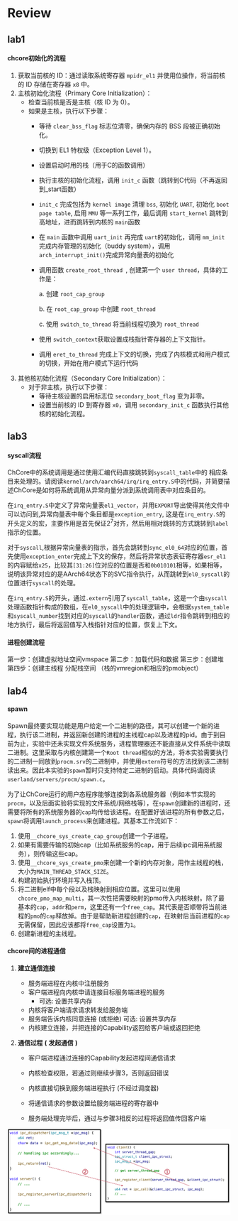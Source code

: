 # Review

## lab1

#### chcore初始化的流程

1. 获取当前核的 ID：通过读取系统寄存器 `mpidr_el1` 并使用位操作，将当前核的 ID 存储在寄存器 `x8` 中。
2. 主核初始化流程（Primary Core Initialization）：
   - 检查当前核是否是主核（核 ID 为 0）。
   - 如果是主核，执行以下步骤：
     - 等待 `clear_bss_flag` 标志位清零，确保内存的 BSS 段被正确初始化。
     - 切换到 EL1 特权级（Exception Level 1）。
     - 设置启动时用的栈（用于C的函数调用）
     - 执行主核的初始化流程，调用 `init_c` 函数（跳转到C代码（不再返回到_start函数）
     - `init_c` 完成包括为 `kernel image` 清理 `bss`, 初始化 `UART`, 初始化 `boot page table`, 启用 `MMU` 等一系列工作，最后调用 `start_kernel` 跳转到高地址，进而跳转到内核的 `main`函数
     - 在 `main` 函数中调用 `uart_init` 再完成 `uart`的初始化，调用 `mm_init` 完成内存管理的初始化（buddy system），调用 `arch_interrupt_init()`完成异常向量表的初始化
     
     - 调用函数 `create_root_thread `, 创建第一个 `user thread`，具体的工作是：
     
       a. 创建 `root_cap_group`
     
       b. 在 `root_cap_group` 中创建 `root_thread`
     
       c. 使用 `switch_to_thread` 将当前线程切换为 `root_thread`
     
     - 使用 `switch_context`获取设置成栈指针寄存器的上下文指针。
     
     - 调用 `eret_to_thread` 完成上下文的切换，完成了内核模式和用户模式的切换，开始在用户模式下运行代码
3. 其他核初始化流程（Secondary Core Initialization）：
   - 对于非主核，执行以下步骤：
     - 等待主核设置的启用标志位 `secondary_boot_flag` 变为非零。
     - 设置当前核的 ID 到寄存器 `x0`，调用 `secondary_init_c` 函数执行其他核的初始化流程。

## lab3

#### syscall流程

ChCore中的系统调用是通过使用汇编代码直接跳转到`syscall_table`中的
相应条目来处理的。请阅读`kernel/arch/aarch64/irq/irq_entry.S`中的代码，并简要描述ChCore是如何将系统调用从异常向量分派到系统调用表中对应条目的。

在`irq_entry.S`中定义了异常向量表`el1_vector`，并用`EXPORT`导出使得其他文件中可以访问到,异常向量表中每个条目都是`exception_entry`, 这是在`irq_entry.S`的开头定义的宏，主要作用是首先保证$2^7$对齐，然后用相对跳转的方式跳转到`label`指示的位置。

对于`syscall`,根据异常向量表的指示，首先会跳转到`sync_el0_64`对应的位置，首先使用`exception_enter`完成上下文的保存，然后将异常状态表征寄存器`esr_el1`的内容赋给`x25`，比较其`[31:26]`位对应的位置是否和`0b010101`相等，如果相等，说明该异常对应的是AArch64状态下的SVC指令执行，从而跳转到`el0_syscall`的位置进行`syscall`的处理。

在`irq_entry.S`的开头，通过`.extern`引用了`syscall_table`，这是一个由`syscall`处理函数指针构成的数组，在`el0_syscall`中的处理逻辑中，会根据`system_table`和`syscall_number`找到对应的`syscall`的`handler`函数，通过`ldr`指令跳转到相应的地方执行，最后将返回值写入栈指针对应的位置，恢复上下文。

#### 进程创建流程

第一步：创建虚拟地址空间vmspace
第二步：加载代码和数据
第三步：创建堆
第四步：创建主线程
分配栈空间 （栈的vmregion和相应的pmobject）

## lab4

#### spawn

Spawn最终要实现功能是用户给定一个二进制的路径，其可以创建一个新的进程，执行该二进制，并返回新创建的进程的主线程cap以及进程的pid。由于到目前为止，实验中还未实现文件系统服务，进程管理器还不能直接从文件系统中读取二进制。这里采取与内核创建第一个`Root thread`相似的方法，将本实验需要执行的二进制一同放到`procm.srv`的二进制中，并使用`extern`符号的方法找到该二进制读出来。因此本实验的`spawn`暂时只支持特定二进制的启动。具体代码请阅读`userland/servers/procm/spawn.c`。

为了让ChCore运行的用户态程序能够连接到各系统服务器（例如本节实现的`procm`，以及后面实验将实现的文件系统/网络栈等），在`spawn`创建新的进程时，还需要将所有的系统服务器的`cap`均传给该进程。在配置好该进程的所有参数之后，`spawn`将调用`launch_process`来创建进程。其基本工作流如下：

1. 使用`__chcore_sys_create_cap_group`创建一个子进程。
2. 如果有需要传输的初始cap（比如系统服务的cap，用于后续ipc调用系统服务），则传输这些cap。
3. 使用`__chcore_sys_create_pmo`来创建一个新的内存对象，用作主线程的栈，大小为`MAIN_THREAD_STACK_SIZE`。
4. 构建初始执行环境并写入栈顶。
5. 将二进制elf中每个段以及栈映射到相应位置。这里可以使用`chcore_pmo_map_multi`，其一次性把需要映射的pmo传入内核映射。除了最基本的`cap`，`addr`和`perm`，这里还有一个`free_cap`。其代表是否顺带将当前进程的`pmo`的`cap`释放掉。由于是帮助新进程创建的`cap`，在映射后当前进程的`cap`无需保留，因此应该都将`free_cap`设置为`1`。
6. 创建新进程的主线程。

#### chcore间的进程通信

1. **建立通信连接**

   - 服务端进程在内核中注册服务
   - 客户端进程向内核申请连接目标服务端进程的服务
     - 可选: 设置共享内存
   - 内核将客户端请求请求转发给服务端
   - 服务端告诉内核同意连接 (或拒绝)
     可选: 设置共享内存
   - 内核建立连接，并把连接的Capability返回给客户端或返回拒绝

2. **通信过程** **(** **发起通信** **)**

   - 客户端进程通过连接的Capability发起进程间通信请求

   - 内核检查权限，若通过则继续步骤3，否则返回错误

   - 内核直接切换到服务端进程执行 (不经过调度器)

   - 将通信请求的参数设置给服务端进程的寄存器中

   - 服务端处理完毕后，通过与步骤3相反的过程将返回值传回客户端

<img src="assets/image-20230619150003404.png" alt="image-20230619150003404" style="zoom:50%;" />
